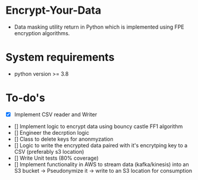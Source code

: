 # Encrypt-Your-Data

- Data masking utility return in Python which is implemented using FPE encryption algorithms.

# System requirements

- python version >= 3.8

# To-do's

- [x] Implement CSV reader and Writer
- [] Implement logic to encrypt data using bouncy castle FF1 algorithm
- [] Engineer the decrption logic
- [] Class to delete keys for anonmyzation
- [] Logic to write the encrypted data paired with it's encrytping key to a CSV (preferably s3 location)
- [] Write Unit tests (80% coverage)
- [] Implement functionality in AWS to stream data (kafka/kinesis) into an S3 bucket -> Pseudonymize it -> write to an S3 location for consumption
